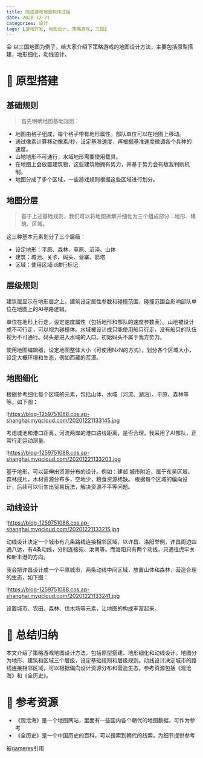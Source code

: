 ```yaml
---
title: 简述游戏地图制作过程
date: 2020-12-21
categories: 设计
tags: [游戏开发, 地图设计, 策略游戏, 三国]
---
```


😀 以三国地图为例子，给大家介绍下策略游戏的地图设计方法，主要包括原型搭建，地形细化，动线设计。

# 📝 原型搭建

## 基础规则

> 首先明确地图基础规则：
> 
- 地图由格子组成，每个格子带有地形属性。部队单位可以在地图上移动。
- 通过像素计算移动像素/秒，设定基准速度，再根据基准速度微调各个兵种的速度。
- 山地地形不可通行，水域地形需要使用载具。
- 在地图上会放置建筑物，这些建筑物拥有势力，并基于势力会有敌我判断机制。
- 地图分成了多个区域，一些游戏规则根据这些区域进行划分。

## 地图分层

> 基于上述基础规则，我们可以将地图拆解并细化为三个组成部分：地形、建筑、区域。
> 

这三种基本元素划分了三个层级：

- 设定地形：平原、森林、草原、沼泽、山体
- 建筑：城池、关卡、码头、营寨、箭塔
- 区域：使用区域id进行标记

## 层级规则

建筑层显示在地形层之上。建筑设定属性参数和碰撞范围，碰撞范围会影响部队单位在地图上的AI寻路逻辑。

单位在地形上行走，设定速度属性（包括地形和部队的速度参数表）。山地被设计成不可行走，可以视为碰撞体。水域被设计成只能使用船只行走，没有船只的队伍视为不可通行。码头是进入水域的入口。初始码头不属于我方势力。

使用地图编辑器，设定地图整体大小（可使用N*x*N的方式），划分各个区域大小，设定大概环境和生态，例如西藏的荒漠。

## 地图细化

根据参考细化每个区域的元素，包括山体、水域（河流、湖泊）、平原、森林等等。如下图：

!https://blog-1259751088.cos.ap-shanghai.myqcloud.com/20201221133145.jpg

考虑城池和港口距离，河流两岸的港口路线距离，是否合理，我采用了AI部队，正常行走运动测量。

!https://blog-1259751088.cos.ap-shanghai.myqcloud.com/20201221133203.jpg

基于地形，可以延伸出资源分布的设计。例如：建邺 城市附近，属于东吴区域，森林成片，木材资源分布多，空地少，粮食资源稀缺。
根据每个区域的偏向设计，后续可以衍生出贸易玩法，解决资源不平等问题。

## 动线设计

!https://blog-1259751088.cos.ap-shanghai.myqcloud.com/20201221133215.jpg

动线设计决定一个城市有几条路线连接相邻区域，以许昌、洛阳举例，许昌周边四通八达，有4条动线，分别连接宛、汝南等。而洛阳只有两个动线，只通往虎牢关和新丰港的方向。

我会把许昌设计成一个平原城市，两条动线中间区域，放置山体和森林，营造合理的生态，如下图：

!https://blog-1259751088.cos.ap-shanghai.myqcloud.com/20201221133241.jpg

设置城市、农田、森林、伐木场等元素，让地图的构成丰富起来。

# 🤗 总结归纳

本文介绍了策略游戏地图设计方法，包括原型搭建、地形细化和动线设计。地图分为地形、建筑和区域三个层级，设定基础规则和层级规则。动线设计决定城市的路线连接相邻区域，可以根据偏向设计资源分布和营造生态。参考资源包括《观沧海》和《全历史》。

# 📎 参考资源

- 《观沧海》是一个地图网站，里面有一些国内各个朝代的地图数据，可作为参考
- 《全历史》是一个中国历史的百科，可以搜索到朝代的线索，为细节提供参考

被[gameres](https://www.gameres.com/888647.html)引用